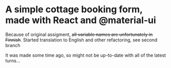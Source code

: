 # A simple cottage booking form, made with React and @material-ui

Because of original assigment, ~~all variable names are unfortunately in Finnish~~. Started translation to English and other refactoring, see second branch

It was made some time ago, so might not be up-to-date with all of the latest turns...

